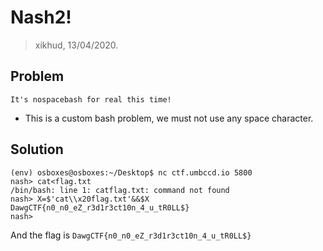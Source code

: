 
# Nash2!
> xikhud, 13/04/2020.

## Problem
`It's nospacebash for real this time!`

 - This is a custom bash problem, we must not use any space character.

## Solution
```
(env) osboxes@osboxes:~/Desktop$ nc ctf.umbccd.io 5800
nash> cat<flag.txt
/bin/bash: line 1: catflag.txt: command not found
nash> X=$'cat\\x20flag.txt'&&$X
DawgCTF{n0_n0_eZ_r3d1r3ct10n_4_u_tR0LL$}
nash>
```
And the flag is `DawgCTF{n0_n0_eZ_r3d1r3ct10n_4_u_tR0LL$}`
